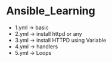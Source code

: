 # Ansible_Learning

- 1.yml -> basic
- 2.yml -> install httpd or any 
- 3.yml -> install HTTPD using Variable
- 4.yml -> handlers 
- 5.yml -> Loops
